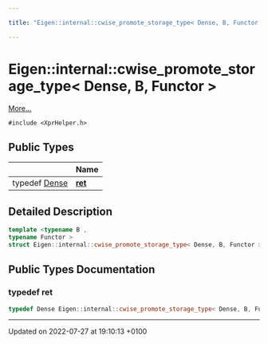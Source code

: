 ```yaml
---

title: "Eigen::internal::cwise_promote_storage_type< Dense, B, Functor >"

---
```


# Eigen::internal::cwise_promote_storage_type< Dense, B, Functor >



 [More...](#detailed-description)


`#include <XprHelper.h>`

## Public Types

|                | Name           |
| -------------- | -------------- |
| typedef <a href="http://example.org/classes/structeigen_1_1dense/">Dense</a> | **[ret](http://example.org/classes/structeigen_1_1internal_1_1cwise__promote__storage__type_3_01dense_00_01b_00_01functor_01_4/#typedef-ret)**  |

## Detailed Description

```cpp
template <typename B ,
typename Functor >
struct Eigen::internal::cwise_promote_storage_type< Dense, B, Functor >;
```

## Public Types Documentation

### typedef ret

```cpp
typedef Dense Eigen::internal::cwise_promote_storage_type< Dense, B, Functor >::ret;
```


-------------------------------

Updated on 2022-07-27 at 19:10:13 +0100